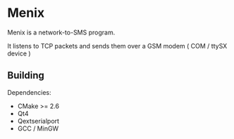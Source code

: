 Menix
=====

Menix is a network-to-SMS program.

It listens to TCP packets and sends them over a GSM modem ( COM / ttySX device )

Building
--------

Dependencies:

* CMake >= 2.6
* Qt4
* Qextserialport
* GCC / MinGW


